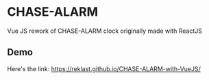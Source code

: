 # CHASE-ALARM

Vue JS rework of CHASE-ALARM clock originally made with ReactJS

## Demo

Here's the link: https://reklast.github.io/CHASE-ALARM-with-VueJS/

